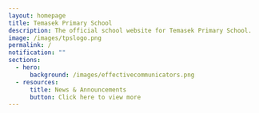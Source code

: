 ```yaml
---
layout: homepage
title: Temasek Primary School
description: The official school website for Temasek Primary School.
image: /images/tpslogo.png
permalink: /
notification: ""
sections:
  - hero:
      background: /images/effectivecommunicators.png
  - resources:
      title: News & Announcements
      button: Click here to view more
---
```


